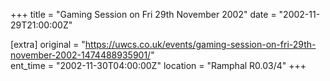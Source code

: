 +++
title = "Gaming Session on Fri 29th November 2002"
date = "2002-11-29T21:00:00Z"

[extra]
original = "https://uwcs.co.uk/events/gaming-session-on-fri-29th-november-2002-1474488935901/"    
ent_time = "2002-11-30T04:00:00Z"
location = "Ramphal R0.03/4"
+++



